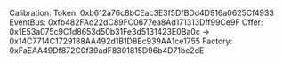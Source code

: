 Calibration:
Token: 0xb612a76c8bCEac3E3f5DfBDd4D916a0625Cf4933
EventBus: 0xfb482FAd22dC89FC0677ea8Ad171313Dff99Ce9F
Offer: 0x1E53a075c9C1d8653d50b31Fe3d5131423E0Ba0c -> 0x14C7714C1729188AA492d1B1D8Ec939AA1ce1755
Factory: 0xFaEAA49Df872C0f39adF8301815D96b4D71bc2dE

